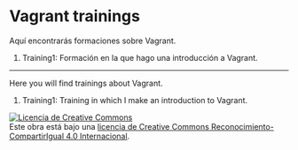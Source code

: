# Vagrant trainings

Aquí encontrarás formaciones sobre Vagrant.

1. Training1: Formación en la que hago una introducción a Vagrant.

---

Here you will find trainings about Vagrant.

1. Training1: Training in which I make an introduction to Vagrant.

<a rel="license" href="http://creativecommons.org/licenses/by-sa/4.0/"><img alt="Licencia de Creative Commons" style="border-width:0" src="https://i.creativecommons.org/l/by-sa/4.0/88x31.png" /></a><br />Este obra está bajo una <a rel="license" href="http://creativecommons.org/licenses/by-sa/4.0/">licencia de Creative Commons Reconocimiento-CompartirIgual 4.0 Internacional</a>.